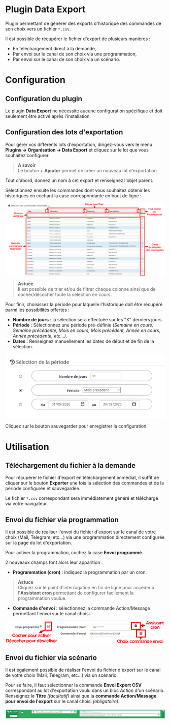 # Plugin Data Export

Plugin permettant de générer des exports d'historique des commandes de son choix vers un fichier `*.csv`.

Il est possible de récupérer le fichier d'export de plusieurs manières :
- En téléchargement direct à la demande,
- Par envoi sur le canal de son choix via une programmation,
- Par envoi sur le canal de son choix via un scénario.

# Configuration

## Configuration du plugin

Le plugin **Data Export** ne nécessite aucune configuration spécifique et doit seulement être activé après l'installation.

## Configuration des lots d'exportation

Pour gérer vos différents lots d'exportation, dirigez-vous vers le menu **Plugins → Organisation → Data Export** et cliquez sur le lot que vous souhaitez configurer.

> **A savoir**    
> Le bouton **+ Ajouter** permet de créer un nouveau lot d'exportation.

Tout d'abord, donnez un nom à cet export et renseignez l'objet parent.

Sélectionnez ensuite les commandes dont vous souhaitez obtenir les historiques en cochant la case correspondante en bout de ligne :       

![Data Export - sélection des commandes](./images/dataexport0.png)

> **Astuce**    
> Il est possible de trier et/ou de filtrer chaque colonne ainsi que de cocher/décocher toute la sélection en cours.

Pour finir, choisissez la période pour laquelle l'historique doit être récupéré parmi les possibilités offertes :
- **Nombre de jours** : la sélection sera effectuée sur les "X" derniers jours.
- **Période** : Sélectionnez une période pré-définie *(Semaine en cours, Semaine précédente, Mois en cours, Mois précédent, Année en cours, Année précédente, etc...)*.
- **Dates** : Renseignez manuellement les dates de début et de fin de la sélection.  

![Data Export - sélection de la période](./images/dataexport1.png)

Cliquez sur le bouton sauvegarder pour enregistrer la configuration.

# Utilisation

## Téléchargement du fichier à la demande

Pour récupérer le fichier d'export en téléchargement immédiat, il suffit de cliquer sur le bouton **Exporter** une fois la sélection des commandes et de la période configurée et sauvegardée.

Le fichier `*.csv` correspondant sera immédiatement généré et téléchargé via votre navigateur.

## Envoi du fichier via programmation

Il est possible de réaliser l'envoi du fichier d'export sur le canal de votre choix (Mail, Telegram, etc...) via une programmation directement configurée sur la page du lot d'exportation.

Pour activer la programmation, cochez la case **Envoi programmé**.

2 nouveaux champs font alors leur apparition :
- **Programmation (cron)** : indiquez la programmation par un cron.
> **Astuce**    
> Cliquez sur le point d'interrogation en fin de ligne pour accéder à l'**Assistant cron** permettant de configurer facilement la programmation voulue.

- **Commande d'envoi** : sélectionnez la commande Action/Message permettant l'envoi sur le canal choisi.      

![Data Export - Envoi via programmation](./images/dataexport3.png)

## Envoi du fichier via scénario

Il est également possible de réaliser l'envoi du fichier d'export sur le canal de votre choix (Mail, Telegram, etc...) via un scénario.

Pour se faire, il faut sélectionner la commande **Envoi Export CSV** correspondant au lot d'exportation voulu dans un bloc *Action* d'un scénario.
Renseignez le **Titre** *(facultatif)* ainsi que la **commande Action/Message pour envoi de l'export** sur le canal choisi *(obligatoire)*.    

![Data Export - Envoi via scénario](./images/dataexport2.png)
